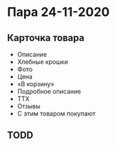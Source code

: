 # Пара 24-11-2020


## Карточка товара
* Описание
* Хлебные крошки
* Фото
* Цена
* «В корзину» 
* Подробное описание
* ТТХ
* Отзывы
* С этим товаром покупают


## TODD
